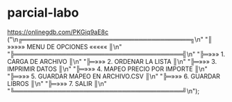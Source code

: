 # parcial-labo
https://onlinegdb.com/PKGiq9aE8c
("\n╔═══════════════════════════════════════╗\n"
								   "║     »»»»» MENU DE OPCIONES «««««      ║\n"
								   "╠═══════════════════════════════════════╣\n"
								   "╠═»»» 1.  CARGA DE ARCHIVO              ║\n"
								   "╠═»»» 2.  ORDENAR LA LISTA              ║\n"
								   "╠═»»» 3.  IMPRIMIR DATOS                ║\n"
								   "╠═»»» 4.  MAPEO PRECIO POR IMPORTE      ║\n"
								   "╠═»»» 5.  GUARDAR MAPEO EN ARCHIVO.CSV  ║\n"
								   "╠═»»» 6.  GUARDAR LIBROS                ║\n"
								   "╠═»»» 7.  SALIR                         ║\n"
								   "╚═══════════════════════════════════════╝\n");
